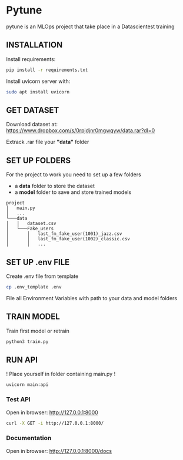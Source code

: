 # Pytune

pytune is an MLOps project that take place in a Datascientest training

## INSTALLATION

Install requirements:
```bash
pip install -r requirements.txt
```

Install uvicorn server with:
```bash
sudo apt install uvicorn
```

## GET DATASET

Download dataset at:<br />
https://www.dropbox.com/s/0rpjdjnr0mgwqyw/data.rar?dl=0

Extrack .rar file your **"data"** folder

## SET UP FOLDERS

For the project to work you need to set up a few folders

- a **data** folder to store the dataset
- a **model** folder to save and store trained models

```
project
│   main.py
│   ...
└───data
│   │   dataset.csv
│   └───Fake_users
│       │   last_fm_fake_user(1001)_jazz.csv
│       │   last_fm_fake_user(1002)_classic.csv
│       │   ...
```

## SET UP .env FILE

Create .env file from template
```bash
cp .env_template .env
```
File all Environment Variables with path to your data and model folders

## TRAIN MODEL

Train first model or retrain
```bash
python3 train.py
```

## RUN API

! Place yourself in folder containing main.py !
```
uvicorn main:api
```

### Test API
Open in browser:  http://127.0.0.1:8000
```bash
curl -X GET -i http://127.0.0.1:8000/
```

### Documentation
Open in browser:  http://127.0.0.1:8000/docs